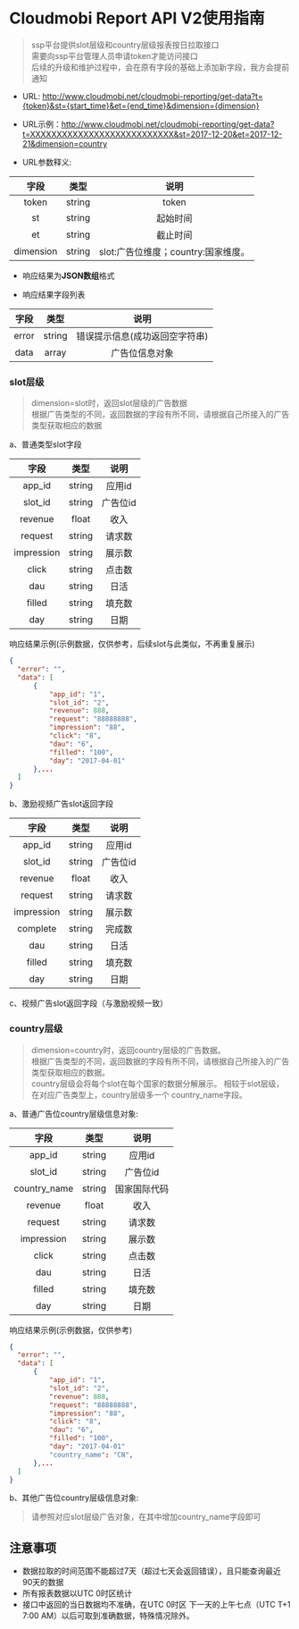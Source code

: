 # Cloudmobi Report API V2使用指南

> ssp平台提供slot层级和country层级报表按日拉取接口  
> 需要向ssp平台管理人员申请token才能访问接口  
> 后续的升级和维护过程中，会在原有字段的基础上添加新字段，我方会提前通知





* URL: http://www.cloudmobi.net/cloudmobi-reporting/get-data?t={token}&st={start_time}&et={end_time}&dimension={dimension}  
* URL示例：http://www.cloudmobi.net/cloudmobi-reporting/get-data?t=XXXXXXXXXXXXXXXXXXXXXXXXXXX&st=2017-12-20&et=2017-12-21&dimension=country  

* URL参数释义:  

|  字段   |   类型   |  说明   |
| :---: | :----: | :---: |
| token | string | token |
|  st   | string | 起始时间  |
|  et   | string | 截止时间  |
|dimension|string|slot:广告位维度；country:国家维度。|

* 响应结果为**JSON数组**格式

* 响应结果字段列表 

|  字段   |   类型   |        说明        |
| :---: | :----: | :--------------: |
| error | string | 错误提示信息(成功返回空字符串) |
| data  | array  |     广告位信息对象      |

### slot层级
> dimension=slot时，返回slot层级的广告数据  
> 根据广告类型的不同，返回数据的字段有所不同，请根据自己所接入的广告类型获取相应的数据 

a、普通类型slot字段

|     字段     |   类型   |  说明   |
| :--------: | :----: | :---: |
|   app_id   | string | 应用id  |
|  slot_id   | string | 广告位id |
|  revenue   | float  |  收入   |
|  request   | string |  请求数  |
| impression | string |  展示数  |
|   click    | string |  点击数  |
|    dau     | string |  日活    |
|  filled    | string |  填充数  |
|    day     | string |  日期   |

响应结果示例(示例数据，仅供参考，后续slot与此类似，不再重复展示)  

  ```json 
{
    "error": "",
    "data": [
        {
            "app_id": "1",
            "slot_id": "2",
            "revenue": 888,
            "request": "88888888",
            "impression": "88",
            "click": "8",
            "dau": "6",
            "filled": "100",
            "day": "2017-04-01"
        },...
    ]
}
  ```

b、激励视频广告slot返回字段

|     字段     |   类型   |  说明   |
| :--------: | :----: | :---: |
|   app_id   | string | 应用id  |
|  slot_id   | string | 广告位id |
|  revenue   | float  |  收入   |
|  request   | string |  请求数  |
| impression | string |  展示数  |
|   complete   | string |  完成数  |
|    dau     | string |  日活    |
|  filled    | string |  填充数  |
|    day     | string |  日期   |

c、视频广告slot返回字段（与激励视频一致）  

### country层级  
> dimension=country时，返回country层级的广告数据。  
> 根据广告类型的不同，返回数据的字段有所不同，请根据自己所接入的广告类型获取相应的数据。  
> country层级会将每个slot在每个国家的数据分解展示。
> 相较于slot层级，在对应广告类型上，country层级多一个 country_name字段。  

a、普通广告位country层级信息对象:

|      字段      |   类型   |   说明   |
| :----------: | :----: | :----: |
|    app_id    | string |  应用id  |
|   slot_id    | string | 广告位id  |
| country_name | string | 国家国际代码 |
|   revenue    | float  |   收入   |
|   request    | string |  请求数   |
|  impression  | string |  展示数   |
|    click     | string |  点击数   |
|  dau       | string |  日活    |
|  filled    | string |  填充数  |
|     day      | string |   日期   |

响应结果示例(示例数据，仅供参考)

  ```json 
{
    "error": "",
    "data": [
        {
            "app_id": "1",
            "slot_id": "2",
            "revenue": 888,
            "request": "88888888",
            "impression": "88",
            "click": "8",
            "dau": "6",
            "filled": "100",
            "day": "2017-04-01"
            "country_name": "CN",
        },...
    ]
}
  ```  
b、其他广告位country层级信息对象:  
> 请参照对应slot层级广告对象，在其中增加country_name字段即可  



## 注意事项
* 数据拉取的时间范围不能超过7天（超过七天会返回错误），且只能查询最近90天的数据
* 所有报表数据以UTC 0时区统计
* 接口中返回的当日数据均不准确，在UTC 0时区 下一天的上午七点（UTC  T+1 7:00 AM）以后可取到准确数据，特殊情况除外。
